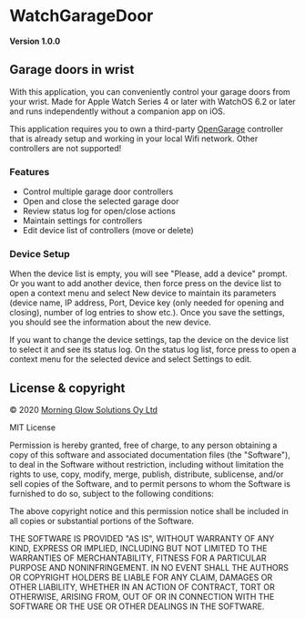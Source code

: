 #  WatchGarageDoor

**Version 1.0.0**

## Garage doors in wrist

With this application, you can conveniently control your garage doors from your wrist.
Made for Apple Watch Series 4 or later with WatchOS 6.2 or later and runs independently without a companion app on iOS.

This application requires you to own a third-party [OpenGarage](http://opengarage.io) controller that is already setup and working in your local Wifi network.
Other controllers are not supported!

### Features

- Control multiple garage door controllers
- Open and close the selected garage door
- Review status log for open/close actions
- Maintain settings for controllers
- Edit device list of controllers (move or delete)


### Device Setup

When the device list is empty, you will see "Please, add a device" prompt.
Or you want to add another device, then force press on the device list  to open a context menu and 
select New device to maintain its parameters (device name, IP address, Port, Device key (only needed for opening and closing), 
number of log entries to show etc.). Once you save the settings, you should see the information about the new device.

If you want to change the device settings, tap the device on the device list to select it and see its status log.
On the status log list, force press to open a context menu for the selected device and select Settings to edit.


## License & copyright

© 2020 [Morning Glow Solutions Oy Ltd](https://www.mgsoy.com/Products/)

MIT License

Permission is hereby granted, free of charge, to any person obtaining a copy
of this software and associated documentation files (the "Software"), to deal
in the Software without restriction, including without limitation the rights
to use, copy, modify, merge, publish, distribute, sublicense, and/or sell
copies of the Software, and to permit persons to whom the Software is
furnished to do so, subject to the following conditions:

The above copyright notice and this permission notice shall be included in all
copies or substantial portions of the Software.

THE SOFTWARE IS PROVIDED "AS IS", WITHOUT WARRANTY OF ANY KIND, EXPRESS OR
IMPLIED, INCLUDING BUT NOT LIMITED TO THE WARRANTIES OF MERCHANTABILITY,
FITNESS FOR A PARTICULAR PURPOSE AND NONINFRINGEMENT. IN NO EVENT SHALL THE
AUTHORS OR COPYRIGHT HOLDERS BE LIABLE FOR ANY CLAIM, DAMAGES OR OTHER
LIABILITY, WHETHER IN AN ACTION OF CONTRACT, TORT OR OTHERWISE, ARISING FROM,
OUT OF OR IN CONNECTION WITH THE SOFTWARE OR THE USE OR OTHER DEALINGS IN THE
SOFTWARE.
